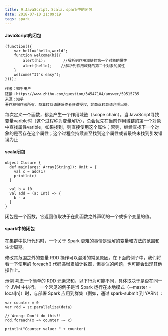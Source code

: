 ```yaml
---
title: 9.JavaScript，Scala，spark中的闭包
date: 2018-07-10 21:09:19
tags: spark
---
```

#### JavaScript的闭包
```
(function(){
    var hello="hello,world";
    function welcome(hi){
        alert(hi);        //解析到作用域链的第一个对象的属性
        alert(hello);    //解析到作用域链的第二个对象的属性
    }
    welcome("It's easy");
})();

作者：知乎用户
链接：https://www.zhihu.com/question/34547104/answer/59515735
来源：知乎
著作权归作者所有。商业转载请联系作者获得授权，非商业转载请注明出处。
```
每次定义一个函数，都会产生一个作用域链（scope chain）。当JavaScript寻找变量varible时（这个过程称为变量解析），总会优先在当前作用域链的第一个对象中查找属性varible，如果找到，则直接使用这个属性；否则，继续查找下一个对象的是否存在这个属性；这个过程会持续直至找到这个属性或者最终未找到引发错误为止

#### scala闭包
```
object Closure {
  def main(args: Array[String]): Unit = {
    val c = add(1)
    println(c)
  }

  val b = 10
  val add = (a: Int) => {
    b - a
  }
}
```
闭包是一个函数，它返回值取决于在此函数之外声明的一个或多个变量的值。

#### spark中的闭包

在集群中执行代码时，一个关于 Spark 更难的事情是理解的变量和方法的范围和生命周期。

修改其范围之外的变量 RDD 操作可以混淆的常见原因。在下面的例子中，我们将看一下使用的 foreach() 代码递增累加计数器，但类似的问题，也可能会出现其他操作上。

示例
考虑一个简单的 RDD 元素求和，以下行为可能不同，具体取决于是否在同一个 JVM 中执行。
一个常见的例子是当 Spark 运行在本地模式（--master = local[n]）时，与部署 Spark 应用到群集（例如，通过 spark-submit 到 YARN）: 
```
var counter = 0
var rdd = sc.parallelize(data)
 
// Wrong: Don't do this!!
rdd.foreach(x => counter += x)
 
println("Counter value: " + counter)
```